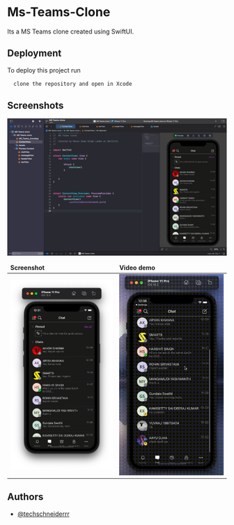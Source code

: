 # Ms-Teams-Clone

Its a MS Teams clone created using SwiftUI.



## Deployment

To deploy this project run

```bash
  clone the repository and open in Xcode
```


## Screenshots

![App Screenshot](https://github.com/techschneiderrr/Ms-Teams-Clone/blob/main/assets/Screenshot%202021-12-31%20at%2012.26.14%20PM.png)


<center>
<table>
	<thead>
		<td>
			<b>Screenshot</b>
		</td>
		<td>
			<b>Video demo</b>
		</td>
	</thead>
	<tr>
		<td>
			<img width="289" alt="code-one" src="https://github.com/techschneiderrr/Ms-Teams-Clone/blob/main/assets/Screenshot%202021-12-31%20at%2012.31.37%20PM.png">
		</td>
		<td>
			<img width="306" alt="render-one" src="https://github.com/techschneiderrr/Ms-Teams-Clone/blob/main/assets/Screen%20Recording%202021-12-31%20at%2012.36.44%20PM.gif">
		</td>
	</tr>
	</table>
</center>




## Authors

- [@techschneiderrr](https://github.com/techschneiderrr)

